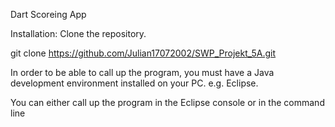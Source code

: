 Dart Scoreing App



Installation:
Clone the repository.

git clone https://github.com/Julian17072002/SWP_Projekt_5A.git

In order to be able to call up the program, you must have a Java development environment installed on your PC. e.g. Eclipse.

You can either call up the program in the Eclipse console or in the command line
